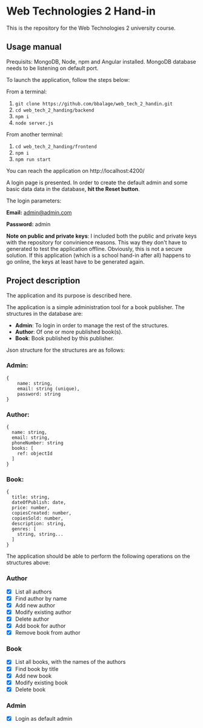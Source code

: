 # Web Technologies 2 Hand-in

This is the repository for the Web Technologies 2 university course.

## Usage manual

Prequisits: MongoDB, Node, npm and Angular installed. MongoDB database needs to be listening on default port.

To launch the application, follow the steps below:

From a terminal:

1. `git clone https://github.com/bbalage/web_tech_2_handin.git`
2. `cd web_tech_2_handing/backend`
3. `npm i`
4. `node server.js`

From another terminal:
1. `cd web_tech_2_handing/frontend`
2. `npm i`
3. `npm run start`

You can reach the application on http://localhost:4200/

A login page is presented. In order to create the default admin and some basic data data in the database, **hit the Reset button**.

The login parameters:

**Email:** admin@admin.com

**Password:** admin

**Note on public and private keys**: I included both the public and private keys with the repository for convinience reasons. This way they don't have to generated to test the application offline. Obviously, this is not a secure solution. If this application (which is a school hand-in after all) happens to go online, the keys at least have to be generated again.

## Project description

The application and its purpose is described here.

The application is a simple administration tool for a book publisher. The structures in the database are:

- **Admin**: To login in order to manage the rest of the structures.
- **Author**: Of one or more published book(s). 
- **Book**: Book published by this publisher.

Json structure for the structures are as follows:

### Admin:
```
{
    name: string,
    email: string (unique),
    password: string
}
```

### Author:
```
{
  name: string,
  email: string,
  phoneNumber: string
  books: [
    ref: objectId
  ]
}
```

### Book:
```
{
  title: string,
  dateOfPublish: date,
  price: number,
  copiesCreated: number,
  copiesSold: number,
  description: string,
  genres: [
    string, string...
  ]
}
```

The application should be able to perform the following operations on the structures above:

### Author

- [x] List all authors
- [x] Find author by name
- [x] Add new author
- [x] Modify existing author
- [x] Delete author
- [x] Add book for author
- [x] Remove book from author

### Book

- [x] List all books, with the names of the authors
- [x] Find book by title
- [x] Add new book
- [x] Modify existing book
- [x] Delete book

### Admin

- [x] Login as default admin